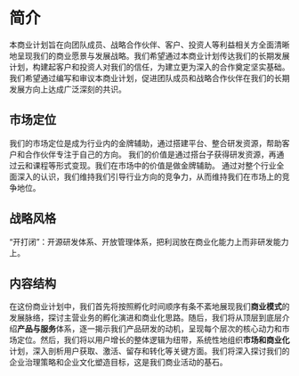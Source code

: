 # 简介

本商业计划旨在向团队成员、战略合作伙伴、客户、投资人等利益相关方全面清晰地呈现我们的商业愿景与发展战略。我们希望通过本商业计划传达我们的长期发展计划，构建起客户和投资人对我们的信任，为建立更为深入的合作奠定坚实基础。我们希望通过编写和审议本商业计划，促进团队成员和战略合作伙伴在我们的长期发展方向上达成广泛深刻的共识。

## 市场定位

我们的市场定位是成为行业内的金牌辅助，通过搭建平台、整合研发资源，帮助客户和合作伙伴专注于自己的方向。
我们的价值是通过搭台子获得研发资源，再通过云和课程等形式变现。我们在市场中的价值是做金牌辅助。
通过对整个行业全面深入的认识，我们维持我们引导行业方向的竞争力，从而维持我们在市场上的竞争地位。

## 战略风格

“开打闭”：开源研发体系、开放管理体系，把利润放在商业化能力上而非研发能力上。

## 内容结构

在这份商业计划中，我们首先将按照孵化时间顺序有条不紊地展现我们**商业模式**的发展脉络，探讨主营业务的孵化演进和商业化思路。随后，我们将从顶层到底层介绍**产品与服务**体系，逐一揭示我们产品研发的动机，呈现每个层次的核心动力和市场定位。然后，我们将以用户增长的整体逻辑为纽带，系统性地组织**市场和商业化**计划，深入剖析用户获取、激活、留存和转化等关键方面。我们将深入探讨我们的企业治理策略和企业文化塑造目标，这是我们商业活动的基石。
